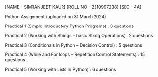 [NAME - SIMRANJEET KAUR]
[ROLL NO - 2210997238]
[SEC - 4A]

Python Assignment (uploaded on 31 March 2024)

Practical 1 (Simple Introductory Python Programs) : 3 questions

Practical 2 (Working with Strings – basic String Operations) : 2 questions

Practical 3 (Conditionals in Python – Decision Control) : 5 questions

Practical 4 (While and For loops – Repetition Control Statements) : 15 questions

Practical 5 (Working with Lists in Python) : 6 questions
